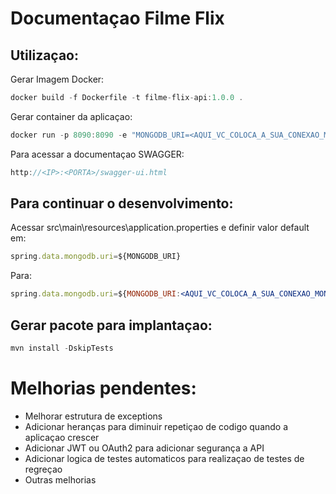 # Documentaçao Filme Flix

## Utilizaçao:

Gerar Imagem Docker:

```jsx
docker build -f Dockerfile -t filme-flix-api:1.0.0 .
```

Gerar container da aplicaçao:

```jsx
docker run -p 8090:8090 -e "MONGODB_URI=<AQUI_VC_COLOCA_A_SUA_CONEXAO_MONGODB>" filme-flix-api:1.0.0
```

Para acessar a documentaçao SWAGGER:

```jsx
http://<IP>:<PORTA>/swagger-ui.html
```

## Para continuar o desenvolvimento:

Acessar src\main\resources\application.properties e definir valor default em:

```jsx
spring.data.mongodb.uri=${MONGODB_URI}
```

Para:

```jsx
spring.data.mongodb.uri=${MONGODB_URI:<AQUI_VC_COLOCA_A_SUA_CONEXAO_MONGODB>}
```

## Gerar pacote para implantaçao:

```jsx
mvn install -DskipTests
```

# Melhorias pendentes:

- Melhorar estrutura de exceptions
- Adicionar heranças para diminuir repetiçao de codigo quando a aplicaçao crescer
- Adicionar JWT ou OAuth2 para adicionar segurança a API
- Adicionar logica de testes automaticos para realizaçao de testes de regreçao
- Outras melhorias
